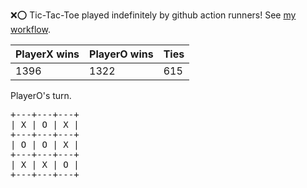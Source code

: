 :x::o: Tic-Tac-Toe played indefinitely by github action runners! See [my workflow](.github/workflows/play.yaml).

|PlayerX wins|PlayerO wins|Ties|
|-|-|-|
|1396|1322|615|

PlayerO's turn.

<pre>
+---+---+---+
| X | O | X |
+---+---+---+
| O | O | X |
+---+---+---+
| X | X | O |
+---+---+---+
</pre>